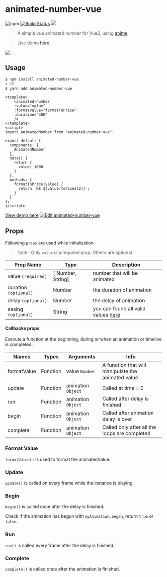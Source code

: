 # animated-number-vue 

![npm](https://img.shields.io/npm/dt/animated-number-vue.svg) [![Build Status](https://travis-ci.org/Leocardoso94/animated-number-vue.svg?branch=master)](https://travis-ci.org/Leocardoso94/animated-number-vue)  [![](https://data.jsdelivr.com/v1/package/npm/animated-number-vue/badge)](https://www.jsdelivr.com/package/npm/animated-number-vue)

>A simple vue animated number for Vue2, using [anime](https://github.com/juliangarnier/anime). 

>Live demo [here](https://codesandbox.io/s/v68x95mo30)

![](https://media.giphy.com/media/iMQAMgUSFrh7X2xBCZ/giphy.gif)

## Usage

```bash
$ npm install animated-number-vue
# OR
$ yarn add animated-number-vue
```

````vue
<template>
    <animated-number 
    :value="value" 
    :formatValue="formatToPrice" 
    :duration="300"
    />
</template>
<script>
import AnimatedNumber from "animated-number-vue";

export default {
  components: {
    AnimatedNumber
  },
  data() {
    return {
      value: 1000
    }
  },
  methods: {
    formatToPrice(value) {
      return `R$ ${value.toFixed(2)}`;
    }
  }
};
</script>
````
[View demo here](https://codesandbox.io/s/v68x95mo30)
[![Edit animated-number-vue](https://codesandbox.io/static/img/play-codesandbox.svg)](https://codesandbox.io/s/v68x95mo30)


## Props
Following `props` are used while initialization
> Note : Only `value` is a required prop. Others are optional

| Prop Name | Type | Description |
|----------|------|--------------|
| value `(required)`| [ Number, String] | number that will be animated |
| duration `(optional)`| Number | the duration of animation |
| delay `(optional)`| Number | the delay of animation |
| easing `(optional)`| String | you can found all valid values [here](https://github.com/juliangarnier/anime#easing-functions) |



#### Callbacks props

Execute a function at the beginning, during or when an animation or timeline is completed.

| Names | Types | Arguments | Info
| --- | --- | --- | ---
| formatValue | Function | value `Number` | A function that will manipulate the animated value |
| update | Function| animation `Object` | Called at time = 0
| run | Function| animation `Object` | Called after delay is finished
| begin | Function | animation `Object` | Called after animation delay is over
| complete | Function | animation `Object` | Called only after all the loops are completed

### Format Value

`formatValue()` is used to format the animatedValue.

### Update

`update()` is called on every frame while the instance is playing.


### Begin

`begin()` is called once after the delay is finished.



Check if the animation has begun with `myAnimation.began`, return `true` or `false`.


### Run

`run()` is called every frame after the delay is finished.


### Complete

`complete()` is called once after the animation is finished.

